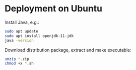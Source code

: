 # Deployment on Ubuntu

Install Java, e.g.:

```bash
sudo apt update
sudo apt install openjdk-11-jdk
java -version
```

Download distribution package, extract and make executable:
```bash
unzip *.zip
chmod +x *.sh
```
